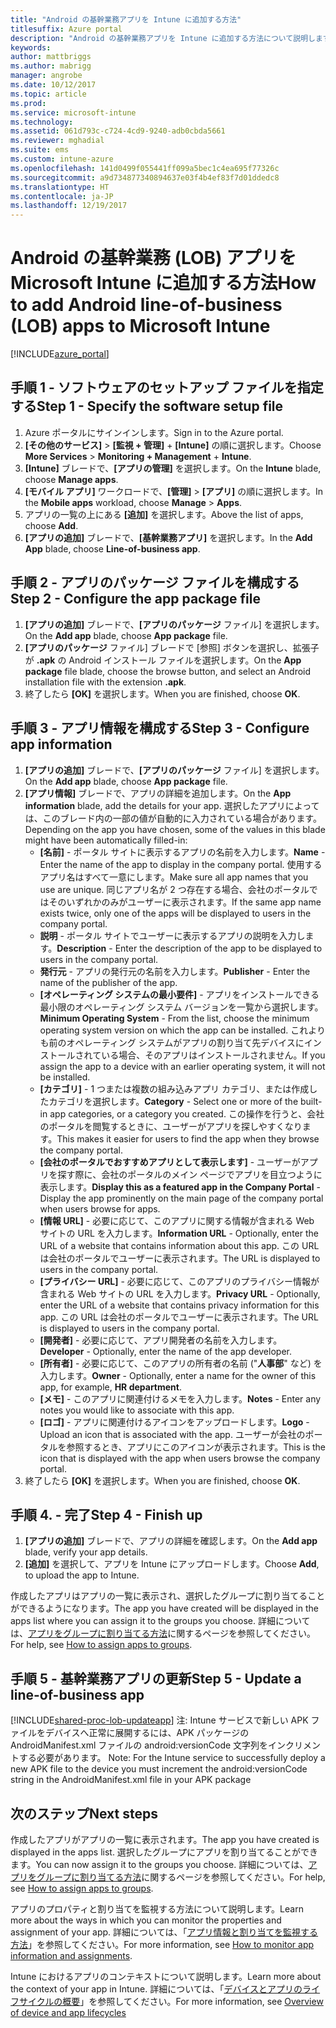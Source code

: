 ```yaml
---
title: "Android の基幹業務アプリを Intune に追加する方法"
titlesuffix: Azure portal
description: "Android の基幹業務アプリを Intune に追加する方法について説明します。\""
keywords: 
author: mattbriggs
ms.author: mabrigg
manager: angrobe
ms.date: 10/12/2017
ms.topic: article
ms.prod: 
ms.service: microsoft-intune
ms.technology: 
ms.assetid: 061d793c-c724-4cd9-9240-adb0cbda5661
ms.reviewer: mghadial
ms.suite: ems
ms.custom: intune-azure
ms.openlocfilehash: 141d0499f055441ff099a5bec1c4ea695f77326c
ms.sourcegitcommit: a9d734877340894637e03f4b4ef83f7d01ddedc8
ms.translationtype: HT
ms.contentlocale: ja-JP
ms.lasthandoff: 12/19/2017
---
```

# <a name="how-to-add-android-line-of-business-lob-apps-to-microsoft-intune"></a><span data-ttu-id="d4423-103">Android の基幹業務 (LOB) アプリを Microsoft Intune に追加する方法</span><span class="sxs-lookup"><span data-stu-id="d4423-103">How to add Android line-of-business (LOB) apps to Microsoft Intune</span></span>

[!INCLUDE[azure_portal](./includes/azure_portal.md)]


## <a name="step-1---specify-the-software-setup-file"></a><span data-ttu-id="d4423-104">手順 1 - ソフトウェアのセットアップ ファイルを指定する</span><span class="sxs-lookup"><span data-stu-id="d4423-104">Step 1 - Specify the software setup file</span></span>

1. <span data-ttu-id="d4423-105">Azure ポータルにサインインします。</span><span class="sxs-lookup"><span data-stu-id="d4423-105">Sign in to the Azure portal.</span></span>
2. <span data-ttu-id="d4423-106">**[その他のサービス]** > **[監視 + 管理]** + **[Intune]** の順に選択します。</span><span class="sxs-lookup"><span data-stu-id="d4423-106">Choose **More Services** > **Monitoring + Management** + **Intune**.</span></span>
3. <span data-ttu-id="d4423-107">**[Intune]** ブレードで、**[アプリの管理]** を選択します。</span><span class="sxs-lookup"><span data-stu-id="d4423-107">On the **Intune** blade, choose **Manage apps**.</span></span>
4. <span data-ttu-id="d4423-108">**[モバイル アプリ]** ワークロードで、**[管理]** > **[アプリ]** の順に選択します。</span><span class="sxs-lookup"><span data-stu-id="d4423-108">In the **Mobile apps** workload, choose **Manage** > **Apps**.</span></span>
5. <span data-ttu-id="d4423-109">アプリの一覧の上にある **[追加]** を選択します。</span><span class="sxs-lookup"><span data-stu-id="d4423-109">Above the list of apps, choose **Add**.</span></span>
6. <span data-ttu-id="d4423-110">**[アプリの追加]** ブレードで、**[基幹業務アプリ]** を選択します。</span><span class="sxs-lookup"><span data-stu-id="d4423-110">In the **Add App** blade, choose **Line-of-business app**.</span></span>

## <a name="step-2---configure-the-app-package-file"></a><span data-ttu-id="d4423-111">手順 2 - アプリのパッケージ ファイルを構成する</span><span class="sxs-lookup"><span data-stu-id="d4423-111">Step 2 - Configure the app package file</span></span>

1. <span data-ttu-id="d4423-112">**[アプリの追加]** ブレードで、**[アプリのパッケージ** ファイル] を選択します。</span><span class="sxs-lookup"><span data-stu-id="d4423-112">On the **Add app** blade, choose **App package** file.</span></span>
2. <span data-ttu-id="d4423-113">**[アプリのパッケージ** ファイル] ブレードで [参照] ボタンを選択し、拡張子が **.apk** の Android インストール ファイルを選択します。</span><span class="sxs-lookup"><span data-stu-id="d4423-113">On the **App package** file blade, choose the browse button, and select an Android installation file with the extension **.apk**.</span></span>
3. <span data-ttu-id="d4423-114">終了したら **[OK]** を選択します。</span><span class="sxs-lookup"><span data-stu-id="d4423-114">When you are finished, choose **OK**.</span></span>


## <a name="step-3---configure-app-information"></a><span data-ttu-id="d4423-115">手順 3 - アプリ情報を構成する</span><span class="sxs-lookup"><span data-stu-id="d4423-115">Step 3 - Configure app information</span></span>

1. <span data-ttu-id="d4423-116">**[アプリの追加]** ブレードで、**[アプリのパッケージ** ファイル] を選択します。</span><span class="sxs-lookup"><span data-stu-id="d4423-116">On the **Add app** blade, choose **App package** file.</span></span>
2. <span data-ttu-id="d4423-117">**[アプリ情報]** ブレードで、アプリの詳細を追加します。</span><span class="sxs-lookup"><span data-stu-id="d4423-117">On the **App information** blade, add the details for your app.</span></span> <span data-ttu-id="d4423-118">選択したアプリによっては、このブレード内の一部の値が自動的に入力されている場合があります。</span><span class="sxs-lookup"><span data-stu-id="d4423-118">Depending on the app you have chosen, some of the values in this blade might have been automatically filled-in:</span></span>
    - <span data-ttu-id="d4423-119">**[名前]** - ポータル サイトに表示するアプリの名前を入力します。</span><span class="sxs-lookup"><span data-stu-id="d4423-119">**Name** - Enter the name of the app to display in the company portal.</span></span> <span data-ttu-id="d4423-120">使用するアプリ名はすべて一意にします。</span><span class="sxs-lookup"><span data-stu-id="d4423-120">Make sure all app names that you use are unique.</span></span> <span data-ttu-id="d4423-121">同じアプリ名が 2 つ存在する場合、会社のポータルではそのいずれかのみがユーザーに表示されます。</span><span class="sxs-lookup"><span data-stu-id="d4423-121">If the same app name exists twice, only one of the apps will be displayed to users in the company portal.</span></span>
    - <span data-ttu-id="d4423-122">**説明** - ポータル サイトでユーザーに表示するアプリの説明を入力します。</span><span class="sxs-lookup"><span data-stu-id="d4423-122">**Description** - Enter the description of the app to be displayed to users in the company portal.</span></span>
    - <span data-ttu-id="d4423-123">**発行元** - アプリの発行元の名前を入力します。</span><span class="sxs-lookup"><span data-stu-id="d4423-123">**Publisher** - Enter the name of the publisher of the app.</span></span>
    - <span data-ttu-id="d4423-124">**[オペレーティング システムの最小要件]** - アプリをインストールできる最小限のオペレーティング システム バージョンを一覧から選択します。</span><span class="sxs-lookup"><span data-stu-id="d4423-124">**Minimum Operating System** - From the list, choose the minimum operating system version on which the app can be installed.</span></span> <span data-ttu-id="d4423-125">これよりも前のオペレーティング システムがアプリの割り当て先デバイスにインストールされている場合、そのアプリはインストールされません。</span><span class="sxs-lookup"><span data-stu-id="d4423-125">If you assign the app to a device with an earlier operating system, it will not be installed.</span></span>
    - <span data-ttu-id="d4423-126">**[カテゴリ]** - 1 つまたは複数の組み込みアプリ カテゴリ、または作成したカテゴリを選択します。</span><span class="sxs-lookup"><span data-stu-id="d4423-126">**Category** - Select one or more of the built-in app categories, or a category you created.</span></span> <span data-ttu-id="d4423-127">この操作を行うと、会社のポータルを閲覧するときに、ユーザーがアプリを探しやすくなります。</span><span class="sxs-lookup"><span data-stu-id="d4423-127">This makes it easier for users to find the app when they browse the company portal.</span></span>
    - <span data-ttu-id="d4423-128">**[会社のポータルでおすすめアプリとして表示します]** - ユーザーがアプリを探す際に、会社のポータルのメイン ページでアプリを目立つように表示します。</span><span class="sxs-lookup"><span data-stu-id="d4423-128">**Display this as a featured app in the Company Portal** - Display the app prominently on the main page of the company portal when users browse for apps.</span></span>
    - <span data-ttu-id="d4423-129">**[情報 URL]** - 必要に応じて、このアプリに関する情報が含まれる Web サイトの URL を入力します。</span><span class="sxs-lookup"><span data-stu-id="d4423-129">**Information URL** - Optionally, enter the URL of a website that contains information about this app.</span></span> <span data-ttu-id="d4423-130">この URL は会社のポータルでユーザーに表示されます。</span><span class="sxs-lookup"><span data-stu-id="d4423-130">The URL is displayed to users in the company portal.</span></span>
    - <span data-ttu-id="d4423-131">**[プライバシー URL]** - 必要に応じて、このアプリのプライバシー情報が含まれる Web サイトの URL を入力します。</span><span class="sxs-lookup"><span data-stu-id="d4423-131">**Privacy URL** - Optionally, enter the URL of a website that contains privacy information for this app.</span></span> <span data-ttu-id="d4423-132">この URL は会社のポータルでユーザーに表示されます。</span><span class="sxs-lookup"><span data-stu-id="d4423-132">The URL is displayed to users in the company portal.</span></span>
    - <span data-ttu-id="d4423-133">**[開発者]** - 必要に応じて、アプリ開発者の名前を入力します。</span><span class="sxs-lookup"><span data-stu-id="d4423-133">**Developer** - Optionally, enter the name of the app developer.</span></span>
    - <span data-ttu-id="d4423-134">**[所有者]** - 必要に応じて、このアプリの所有者の名前 ("**人事部**" など) を入力します。</span><span class="sxs-lookup"><span data-stu-id="d4423-134">**Owner** - Optionally, enter a name for the owner of this app, for example, **HR department**.</span></span>
    - <span data-ttu-id="d4423-135">**[メモ]** - このアプリに関連付けるメモを入力します。</span><span class="sxs-lookup"><span data-stu-id="d4423-135">**Notes** - Enter any notes you would like to associate with this app.</span></span>
    - <span data-ttu-id="d4423-136">**[ロゴ]** - アプリに関連付けるアイコンをアップロードします。</span><span class="sxs-lookup"><span data-stu-id="d4423-136">**Logo** - Upload an icon that is associated with the app.</span></span> <span data-ttu-id="d4423-137">ユーザーが会社のポータルを参照するとき、アプリにこのアイコンが表示されます。</span><span class="sxs-lookup"><span data-stu-id="d4423-137">This is the icon that is displayed with the app when users browse the company portal.</span></span>
3. <span data-ttu-id="d4423-138">終了したら **[OK]** を選択します。</span><span class="sxs-lookup"><span data-stu-id="d4423-138">When you are finished, choose **OK**.</span></span>

## <a name="step-4---finish-up"></a><span data-ttu-id="d4423-139">手順 4. - 完了</span><span class="sxs-lookup"><span data-stu-id="d4423-139">Step 4 - Finish up</span></span>

1. <span data-ttu-id="d4423-140">**[アプリの追加]** ブレードで、アプリの詳細を確認します。</span><span class="sxs-lookup"><span data-stu-id="d4423-140">On the **Add app** blade, verify your app details.</span></span>
2. <span data-ttu-id="d4423-141">**[追加]** を選択して、アプリを Intune にアップロードします。</span><span class="sxs-lookup"><span data-stu-id="d4423-141">Choose **Add**, to upload the app to Intune.</span></span>

<span data-ttu-id="d4423-142">作成したアプリはアプリの一覧に表示され、選択したグループに割り当てることができるようになります。</span><span class="sxs-lookup"><span data-stu-id="d4423-142">The app you have created will be displayed in the apps list where you can assign it to the groups you choose.</span></span> <span data-ttu-id="d4423-143">詳細については、[アプリをグループに割り当てる方法](apps-deploy.md)に関するページを参照してください。</span><span class="sxs-lookup"><span data-stu-id="d4423-143">For help, see [How to assign apps to groups](apps-deploy.md).</span></span>

## <a name="step-5---update-a-line-of-business-app"></a><span data-ttu-id="d4423-144">手順 5 - 基幹業務アプリの更新</span><span class="sxs-lookup"><span data-stu-id="d4423-144">Step 5 - Update a line-of-business app</span></span>

[!INCLUDE[shared-proc-lob-updateapp](./includes/shared-proc-lob-updateapp.md)]<span data-ttu-id="d4423-145"> 注: Intune サービスで新しい APK ファイルをデバイスへ正常に展開するには、APK パッケージの AndroidManifest.xml ファイルの android:versionCode 文字列をインクリメントする必要があります。</span><span class="sxs-lookup"><span data-stu-id="d4423-145"> Note: For the Intune service to successfully deploy a new APK file to the device you must increment the android:versionCode string in the AndroidManifest.xml file in your APK package</span></span>

## <a name="next-steps"></a><span data-ttu-id="d4423-146">次のステップ</span><span class="sxs-lookup"><span data-stu-id="d4423-146">Next steps</span></span>

<span data-ttu-id="d4423-147">作成したアプリがアプリの一覧に表示されます。</span><span class="sxs-lookup"><span data-stu-id="d4423-147">The app you have created is displayed in the apps list.</span></span> <span data-ttu-id="d4423-148">選択したグループにアプリを割り当てることができます。</span><span class="sxs-lookup"><span data-stu-id="d4423-148">You can now assign it to the groups you choose.</span></span> <span data-ttu-id="d4423-149">詳細については、[アプリをグループに割り当てる方法](apps-deploy.md)に関するページを参照してください。</span><span class="sxs-lookup"><span data-stu-id="d4423-149">For help, see [How to assign apps to groups](apps-deploy.md).</span></span>

<span data-ttu-id="d4423-150">アプリのプロパティと割り当てを監視する方法について説明します。</span><span class="sxs-lookup"><span data-stu-id="d4423-150">Learn more about the ways in which you can monitor the properties and assignment of your app.</span></span> <span data-ttu-id="d4423-151">詳細については、「[アプリ情報と割り当てを監視する方法](apps-monitor.md)」を参照してください。</span><span class="sxs-lookup"><span data-stu-id="d4423-151">For more information, see [How to monitor app information and assignments](apps-monitor.md).</span></span>

<span data-ttu-id="d4423-152">Intune におけるアプリのコンテキストについて説明します。</span><span class="sxs-lookup"><span data-stu-id="d4423-152">Learn more about the context of your app in Intune.</span></span> <span data-ttu-id="d4423-153">詳細については、「[デバイスとアプリのライフサイクルの概要](introduction-device-app-lifecycles.md)」を参照してください。</span><span class="sxs-lookup"><span data-stu-id="d4423-153">For more information, see [Overview of device and app lifecycles](introduction-device-app-lifecycles.md)</span></span>
